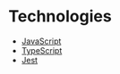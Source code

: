 <!-- TITLE: Technologies -->
<!-- SUBTITLE: These are the technologies I used -->

# Technologies
* [JavaScript](/javascript)
* [TypeScript](/typescript)
* [Jest](/jest)
